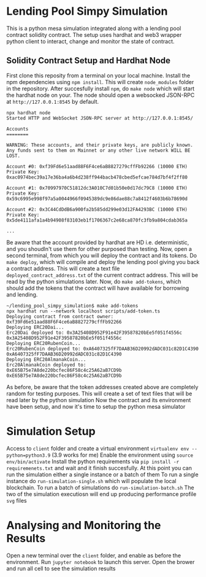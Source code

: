 # Lending Pool Simpy Simulation

This is a python mesa simulation integrated along with a lending pool contract solidity contract. The setup uses hardhat and web3 wrapper python client to interact, change and monitor the state of contract.

## Solidity Contract Setup and Hardhat Node

First clone this reposity from a terminal on your local machine. 
Install the npm dependencies using `npm install`. This will create `node_modules` folder in the repository.
After succesfully install `npm`, do `make node` which will start the hardhat node on your. The node should open a websocked JSON-RPC at `http://127.0.0.1:8545` by default.

```
npx hardhat node
Started HTTP and WebSocket JSON-RPC server at http://127.0.0.1:8545/

Accounts
========

WARNING: These accounts, and their private keys, are publicly known.
Any funds sent to them on Mainnet or any other live network WILL BE LOST.

Account #0: 0xf39Fd6e51aad88F6F4ce6aB8827279cffFb92266 (10000 ETH)
Private Key: 0xac0974bec39a17e36ba4a6b4d238ff944bacb478cbed5efcae784d7bf4f2ff80

Account #1: 0x70997970C51812dc3A010C7d01b50e0d17dc79C8 (10000 ETH)
Private Key: 0x59c6995e998f97a5a0044966f0945389dc9e86dae88c7a8412f4603b6b78690d

Account #2: 0x3C44CdDdB6a900fa2b585dd299e03d12FA4293BC (10000 ETH)
Private Key: 0x5de4111afa1a4b94908f83103eb1f1706367c2e68ca870fc3fb9a804cdab365a

...
```
Be aware that the account provided by hardhat are HD i.e. deterministic, and you shoudln't use them for other purposed than testing. 
Now, open a second terminal, from which you will deploy the contract and its tokens. 
Do `make deploy`, which will compile and deploy the lending pool giving you back a contract address. This will create a text file `deployed_contract_address.txt` of the current contract address. This will be read by the python simulations later.
Now, do `make add-tokens`, which should add the tokens that the contract will have available for borrowing and lending. 
```
~/lending_pool_simpy_simulation$ make add-tokens
npx hardhat run --network localhost scripts/add-token.ts
Deploying contract from contract owner: 0xf39Fd6e51aad88F6F4ce6aB8827279cffFb92266
Deploying ERC20Dai...
Erc20Dai deployed to: 0x3A25408D952F91e42F39587820bEe5f051f4556c
0x3A25408D952F91e42F39587820bEe5f051f4556c
Deploying ERC20RubenCoin...
Erc20RubenCoin deployed to: 0xA6407325fF7DAAB36D20992dADC031c82D1C4390
0xA6407325fF7DAAB36D20992dADC031c82D1C4390
Deploying ERC20AlmanakCoin...
Erc20AlmanakCoin deployed to: 0xE65B75e7A8de220bcfec86F58c4c25A62aB7CD9b
0xE65B75e7A8de220bcfec86F58c4c25A62aB7CD9b

```
As before, be aware that the token addresses created above are completely random for testing purposes. 
This will create a set of text files that will be read later by the python simulation
Now the contract and its environment have been setup, and now it's time to setup the python mesa simulator

# Simulation Setup

Access to `client` folder and create a virtual environment `virtualenv env --python=python3.9` (3.9 works for me)
Enable the environment using `source env/bin/activate` 
Install the python requirements via `pip install -r requiremenets.txt` and wait and it finish succesfully.
At this point you can run the simulation either a single instance or a batch of them
To run a single instance do `run-simulation-single.sh` which will populate the local blockchain.
To run a batch of simulations do `run-simulation-batch.sh`
The two of the simulation executiosn will end up producing performance profile `svg` files

# Analysing and Monitoring the Results

Open a new terminal over the `client` folder, and enable as before the environment.
Run `jupyter notebook` to launch this server. 
Open the brower and run all cell to see the simulation results


